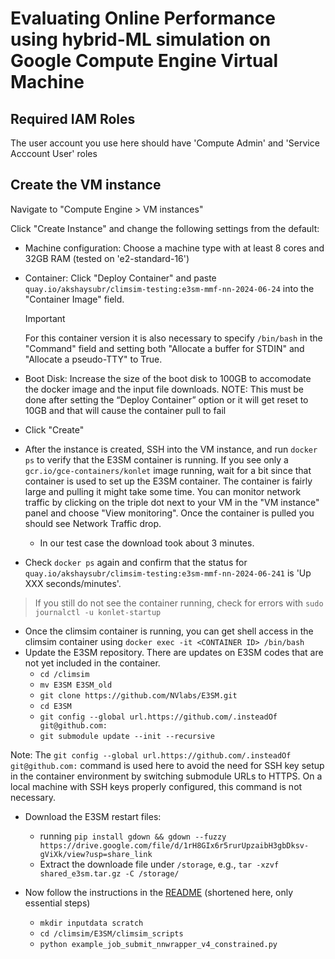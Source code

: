 # Evaluating Online Performance using hybrid-ML simulation on Google Compute Engine Virtual Machine

## Required IAM Roles

The user account you use here should have 'Compute Admin' and 'Service Acccount User' roles

## Create the VM instance

Navigate to "Compute Engine > VM instances"

Click "Create Instance" and change the following settings from the default:

- Machine configuration: Choose a machine type with at least 8 cores and 32GB RAM (tested on 'e2-standard-16')
- Container: Click "Deploy Container" and paste `quay.io/akshaysubr/climsim-testing:e3sm-mmf-nn-2024-06-24` into the "Container Image" field. 
    >[!IMPORTANT]
    > For this container version it is also necessary to specify `/bin/bash` in the "Command" field and setting both "Allocate a buffer for STDIN" and "Allocate a pseudo-TTY" to True.

- Boot Disk: Increase the size of the boot disk to 100GB to accomodate the docker image and the input file downloads. NOTE: This must be done after setting the “Deploy Container” option or it will get reset to 10GB and that will cause the container pull to fail
- Click "Create"
- After the instance is created, SSH into the VM instance, and run `docker ps` to verify that the E3SM container is running. If you see only a `gcr.io/gce-containers/konlet` image running, wait for a bit since that container is used to set up the E3SM container. The container is fairly large and pulling it might take some time. You can monitor network traffic by clicking on the triple dot next to your VM in the "VM instance" panel and choose "View monitoring". Once the container is pulled you should see Network Traffic drop.
    - In our test case the download took about 3 minutes.
- Check `docker ps` again and confirm that the status for `quay.io/akshaysubr/climsim-testing:e3sm-mmf-nn-2024-06-241` is 'Up XXX seconds/minutes'.

> If you still do not see the container running, check for errors with `sudo journalctl -u konlet-startup`

- Once the climsim container is running, you can get shell access in the climsim container using `docker exec -it <CONTAINER ID> /bin/bash`
- Update the E3SM repository. There are updates on E3SM codes that are not yet included in the container.
    - `cd /climsim`
    - `mv E3SM E3SM_old`
    - `git clone https://github.com/NVlabs/E3SM.git`
    - `cd E3SM`
    - `git config --global url.https://github.com/.insteadOf git@github.com:`
    - `git submodule update --init --recursive`

Note: The `git config --global url.https://github.com/.insteadOf git@github.com:` command is used here to avoid the need for SSH key setup in the container environment by switching submodule URLs to HTTPS. On a local machine with SSH keys properly configured, this command is not necessary.

- Download the E3SM restart files:
    -  running `pip install gdown && gdown --fuzzy https://drive.google.com/file/d/1rH8GIx6r5rurUpzaibH3gbDksv-gViXk/view?usp=share_link`
    -  Extract the downloade file under `/storage`, e.g., `tar -xzvf shared_e3sm.tar.gz -C /storage/`

- Now follow the instructions in the [README](./README.md) (shortened here, only essential steps)

    - `mkdir inputdata scratch`
    - `cd /climsim/E3SM/climsim_scripts`
    - `python example_job_submit_nnwrapper_v4_constrained.py`
